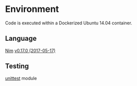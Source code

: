 # Environment

Code is executed within a Dockerized Ubuntu 14.04 container.

## Language

[Nim](https://nim-lang.org/) [v0.17.0 (2017-05-17)](https://nim-lang.org/blog/2017/05/17/version-0170-released.html)

## Testing

[unittest](https://nim-lang.org/docs/unittest.html) module
